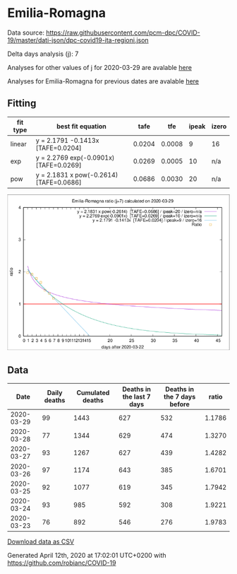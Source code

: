# Emilia-Romagna

Data source: https://raw.githubusercontent.com/pcm-dpc/COVID-19/master/dati-json/dpc-covid19-ita-regioni.json

Delta days analysis (j): 7

Analyses for other values of j for 2020-03-29 are avalable [here](../2020-03-29/README.md)

Analyses for Emilia-Romagna for previous dates are avalable [here](../README.md)

## Fitting 
|fit type|best fit equation|tafe|tfe|ipeak|izero|
|-------|-----|--------|------|---|---|
|linear|y = 2.1791 -0.1413x  [TAFE=0.0204]|0.0204|0.0008|9|16|
|exp|y = 2.2769 exp(-0.0901x)  [TAFE=0.0269]|0.0269|0.0005|10|n/a|
|pow|y = 2.1831 x pow(-0.2614)  [TAFE=0.0686]|0.0686|0.0030|20|n/a|

![Plot](COVID-19_emilia-romagna_j7_2020-03-29.png)

## Data
|Date|Daily deaths|Cumulated deaths|Deaths in the last 7 days|Deaths in the 7 days before|ratio|
|----|----------|-----------|-------|--------------------|-----|
|2020-03-29|99|1443|627|532|1.1786|
|2020-03-28|77|1344|629|474|1.3270|
|2020-03-27|93|1267|627|439|1.4282|
|2020-03-26|97|1174|643|385|1.6701|
|2020-03-25|92|1077|619|345|1.7942|
|2020-03-24|93|985|592|308|1.9221|
|2020-03-23|76|892|546|276|1.9783|

[Download data as CSV](COVID-19_emilia-romagna_j7_2020-03-29.csv)

Generated April 12th, 2020 at 17:02:01 UTC+0200 with https://github.com/robianc/COVID-19
